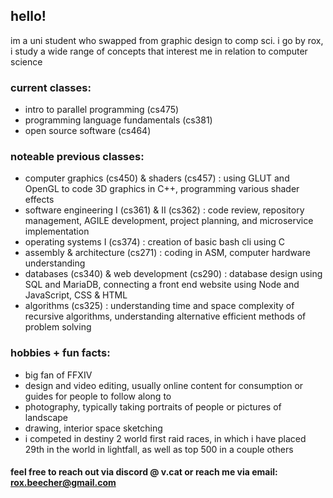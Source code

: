 ## hello!

im a uni student who swapped from graphic design to comp sci.
i go by rox, i study a wide range of concepts that interest me in relation to computer science

### current classes:
- intro to parallel programming (cs475)
- programming language fundamentals (cs381)
- open source software (cs464)

### noteable previous classes:
- computer graphics (cs450) & shaders (cs457) : using GLUT and OpenGL to code 3D graphics in C++, programming various shader effects
- software engineering I (cs361) & II (cs362) : code review, repository management, AGILE development, project planning, and microservice implementation
- operating systems I (cs374) : creation of basic bash cli using C
- assembly & architecture (cs271) : coding in ASM, computer hardware understanding
- databases (cs340) & web development (cs290) : database design using SQL and MariaDB, connecting a front end website using Node and JavaScript, CSS & HTML
- algorithms (cs325) : understanding time and space complexity of recursive algorithms, understanding alternative efficient methods of problem solving

### hobbies + fun facts:
- big fan of FFXIV
- design and video editing, usually online content for consumption or guides for people to follow along to
- photography, typically taking portraits of people or pictures of landscape
- drawing, interior space sketching
- i competed in destiny 2 world first raid races, in which i have placed 29th in the world in lightfall, as well as top 500 in a couple others

#### feel free to reach out via discord @ v.cat or reach me via email: rox.beecher@gmail.com
